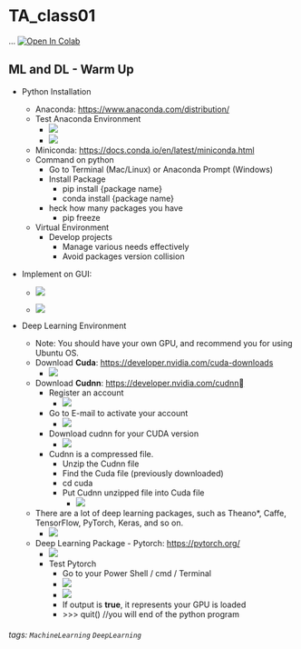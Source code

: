 # TA_class01
...
[![Open In Colab](https://colab.research.google.com/assets/colab-badge.svg)](https://colab.research.google.com/github/matteosoo/AI_course/blob/master/course01/TA_class01.ipynb)

## ML and DL - Warm Up
- Python Installation
    - Anaconda: https://www.anaconda.com/distribution/
    - Test Anaconda Environment
        - ![](https://i.imgur.com/4ny4kQk.png)
        - ![](https://i.imgur.com/Tj4s03E.png)
    - Miniconda: https://docs.conda.io/en/latest/miniconda.html
    - Command on python
        - Go to Terminal (Mac/Linux) or Anaconda Prompt (Windows)
        - Install Package
            - pip install {package name}
            - conda install {package name}
        - heck how many packages you have
            - pip freeze
    - Virtual Environment
        - Develop projects
            - Manage various needs effectively 
            - Avoid packages version collision
- Implement on GUI: 
    - ![](https://i.imgur.com/xJqwUXH.png)

    - ![](https://i.imgur.com/8Ubaqqm.png)

- Deep Learning Environment
    - Note: You should have your own GPU, and recommend you for using Ubuntu OS.
    - Download **Cuda**: https://developer.nvidia.com/cuda-downloads
        - ![](https://i.imgur.com/aOnstw4.png)
    - Download **Cudnn**: https://developer.nvidia.com/cudnn
        - Register an account
            - ![](https://i.imgur.com/LmJhoxL.png)
        - Go to E-mail to activate your account
            - ![](https://i.imgur.com/G6cNYky.png)
        - Download cudnn for your CUDA version
            - ![](https://i.imgur.com/Un5r338.png)
        - Cudnn is a compressed file.
            - Unzip the Cudnn file
            - Find the Cuda file (previously downloaded)
            - cd cuda
            - Put Cudnn unzipped file into Cuda file
                - ![](https://i.imgur.com/O3tQHDV.png)
    - There are a lot of deep learning packages, such as Theano*, Caffe, TensorFlow, PyTorch, Keras, and so on.
        - ![](https://i.imgur.com/sgwD1K9.png)
    - Deep Learning Package - Pytorch: https://pytorch.org/
        - ![](https://i.imgur.com/uy0aBq7.png)
        - Test Pytorch 
            - Go to your Power Shell / cmd / Terminal
            - ![](https://i.imgur.com/OnOy6WC.png)
            - ![](https://i.imgur.com/1Uukfht.png)
            - If output is **true**, it represents your GPU is loaded 
            - \>>> quit() //you will end of the python program


###### tags: `MachineLearning` `DeepLearning`